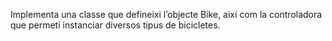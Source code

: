 Implementa una classe que defineixi l’objecte Bike, així com la controladora que permeti instanciar diversos tipus de bicicletes.
